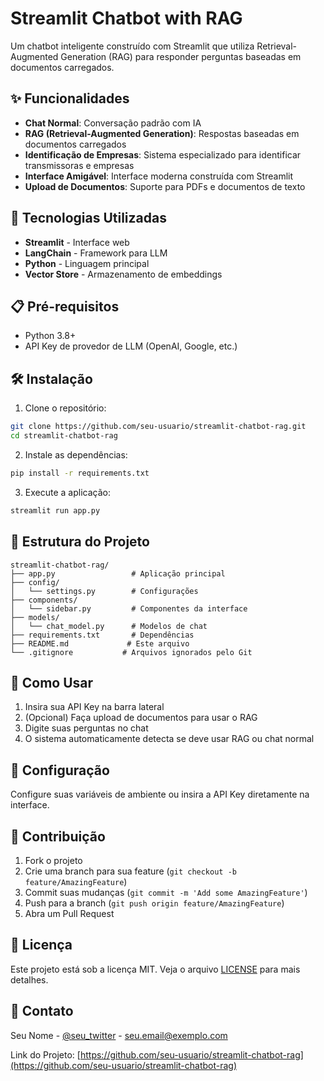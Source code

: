 # Streamlit Chatbot with RAG

Um chatbot inteligente construído com Streamlit que utiliza Retrieval-Augmented Generation (RAG) para responder perguntas baseadas em documentos carregados.

## ✨ Funcionalidades

- **Chat Normal**: Conversação padrão com IA
- **RAG (Retrieval-Augmented Generation)**: Respostas baseadas em documentos carregados
- **Identificação de Empresas**: Sistema especializado para identificar transmissoras e empresas
- **Interface Amigável**: Interface moderna construída com Streamlit
- **Upload de Documentos**: Suporte para PDFs e documentos de texto

## 🚀 Tecnologias Utilizadas

- **Streamlit** - Interface web
- **LangChain** - Framework para LLM
- **Python** - Linguagem principal
- **Vector Store** - Armazenamento de embeddings

## 📋 Pré-requisitos

- Python 3.8+
- API Key de provedor de LLM (OpenAI, Google, etc.)

## 🛠️ Instalação

1. Clone o repositório:
```bash
git clone https://github.com/seu-usuario/streamlit-chatbot-rag.git
cd streamlit-chatbot-rag
```

2. Instale as dependências:
```bash
pip install -r requirements.txt
```

3. Execute a aplicação:
```bash
streamlit run app.py
```

## 📁 Estrutura do Projeto

```
streamlit-chatbot-rag/
├── app.py                 # Aplicação principal
├── config/
│   └── settings.py        # Configurações
├── components/
│   └── sidebar.py         # Componentes da interface
├── models/
│   └── chat_model.py      # Modelos de chat
├── requirements.txt       # Dependências
├── README.md             # Este arquivo
└── .gitignore           # Arquivos ignorados pelo Git
```

## 🎯 Como Usar

1. Insira sua API Key na barra lateral
2. (Opcional) Faça upload de documentos para usar o RAG
3. Digite suas perguntas no chat
4. O sistema automaticamente detecta se deve usar RAG ou chat normal

## 🔧 Configuração

Configure suas variáveis de ambiente ou insira a API Key diretamente na interface.

## 🤝 Contribuição

1. Fork o projeto
2. Crie uma branch para sua feature (`git checkout -b feature/AmazingFeature`)
3. Commit suas mudanças (`git commit -m 'Add some AmazingFeature'`)
4. Push para a branch (`git push origin feature/AmazingFeature`)
5. Abra um Pull Request

## 📝 Licença

Este projeto está sob a licença MIT. Veja o arquivo [LICENSE](LICENSE) para mais detalhes.

## 📧 Contato

Seu Nome - [@seu_twitter](https://twitter.com/seu_twitter) - seu.email@exemplo.com

Link do Projeto: [https://github.com/seu-usuario/streamlit-chatbot-rag](https://github.com/seu-usuario/streamlit-chatbot-rag)
